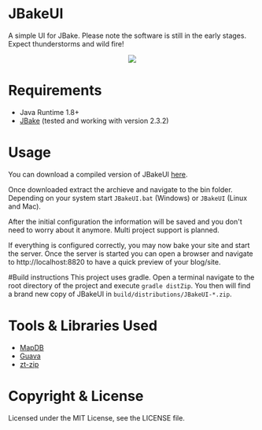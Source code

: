# JBakeUI
A simple UI for JBake. Please note the software is still in the early stages. Expect thunderstorms and wild fire!

<div style="text-align:center"><img src ="http://razem.io/projects/JBakeUI/screens/20150308_JBakeUI.png" /></div>

# Requirements
* Java Runtime 1.8+
* [JBake](http://jbake.org/download.html) (tested and working with version 2.3.2)

# Usage
You can download a compiled version of JBakeUI [here](https://github.com/razem-io/JBakeUI/wiki/Download).

Once downloaded extract the archieve and navigate to the bin folder. Depending on your system start ```JBakeUI.bat``` (Windows) or ```JBakeUI``` (Linux and Mac).

After the initial configuration the information will be saved and you don't need to worry about it anymore. Multi 
project support is planned.

If everything is configured correctly, you may now bake your site and start the server. Once the server is started you can open a browser and navigate to http://localhost:8820 to have a quick preview of your blog/site.

#Build instructions
This project uses gradle. Open a terminal navigate to the root directory of the project and execute ```gradle distZip```. You then will find a brand new copy of JBakeUI in ```build/distributions/JBakeUI-*.zip```.

# Tools & Libraries Used

* [MapDB](http://mapdb.org/)
* [Guava](https://github.com/google/guava)
* [zt-zip](https://github.com/zeroturnaround/zt-zip)

# Copyright & License

Licensed under the MIT License, see the LICENSE file.
